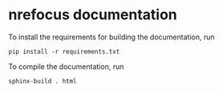 nrefocus documentation
======================
To install the requirements for building the documentation, run

    pip install -r requirements.txt

To compile the documentation, run

    sphinx-build . html

